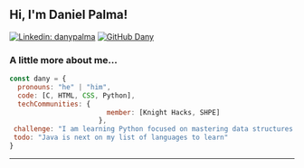 <h2> Hi, I'm Daniel Palma!</h2>

[![Linkedin: danypalma](https://img.shields.io/badge/-danypalma-blue?style=flat-square&logo=Linkedin&logoColor=white&link=https://www.linkedin.com/in/danypalma/)](https://www.linkedin.com/in/danypalma/)
[![GitHub Dany](https://img.shields.io/github/followers/danypalma?label=follow&style=social)](https://github.com/DanyPalma)


### A little more about me...  

```javascript
const dany = {
  pronouns: "he" | "him",
  code: [C, HTML, CSS, Python],
  techCommunities: {
                        member: [Knight Hacks, SHPE]
                      },
 challenge: "I am learning Python focused on mastering data structures and algorithms",
 todo: "Java is next on my list of languages to learn"
}
```

---
